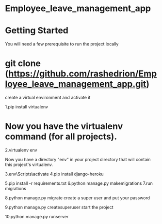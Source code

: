 # Employee_leave_management_app
# Getting Started
You will need a few prerequisite to run the project locally


# git clone (https://github.com/rashedrion/Employee_leave_management_app.git)
create a virtual environment and activate it

1.pip install virtualenv  
# Now you have the virtualenv command (for all projects).

2.virtualenv env

Now you have a directory "env" in your project directory that will contain this project's virtualenv.

3.env\Scripts\activate
4.pip install django-heroku


5.pip install -r requirements.txt
6.python manage.py makemigrations
7.run migrations

8.python manage.py migrate
create a super user and put your password

9.python manage.py createsuperuser 
start the project

10.python manage.py runserver
